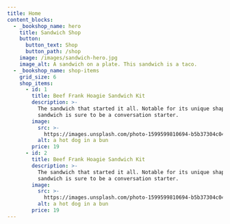 ```yaml
---
title: Home
content_blocks:
  - _bookshop_name: hero
    title: Sandwich Shop
    button:
      button_text: Shop
      button_path: /shop
    image: /images/sandwich-hero.jpg
    image_alt: A sandwich on a plate. This sandwich is a taco.
  - _bookshop_name: shop-items
    grid_size: 6
    shop_items:
      - id: 1
        title: Beef Frank Hoagie Sandwich Kit
        description: >-
          The sandwich that started it all. Notable for its unique shape, this
          sandwich is sure to be a conversation starter.
        image:
          src: >-
            https://images.unsplash.com/photo-1599599810694-b5b37304c041?ixlib=rb-4.0.3&ixid=MnwxMjA3fDB8MHxzZWFyY2h8Mnx8aG90JTIwZG9nfGVufDB8fDB8fA%3D%3D&auto=format&fit=crop&w=600&h=600&q=80&crop=entropy
          alt: a hot dog in a bun
        price: 19
      - id: 2
        title: Beef Frank Hoagie Sandwich Kit
        description: >-
          The sandwich that started it all. Notable for its unique shape, this
          sandwich is sure to be a conversation starter.
        image:
          src: >-
            https://images.unsplash.com/photo-1599599810694-b5b37304c041?ixlib=rb-4.0.3&ixid=MnwxMjA3fDB8MHxzZWFyY2h8Mnx8aG90JTIwZG9nfGVufDB8fDB8fA%3D%3D&auto=format&fit=crop&w=600&h=600&q=80&crop=entropy
          alt: a hot dog in a bun
        price: 19
---
```

